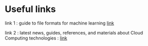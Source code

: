 # Useful links
link 1 : guide to file formats for machine learning [link](https://towardsdatascience.com/guide-to-file-formats-for-machine-learning-columnar-training-inferencing-and-the-feature-store-2e0c3d18d4f9)

link 2 : latest news, guides, references, and materials about Cloud Computing technologies : [link](https://globalcloudplatforms.com/)
